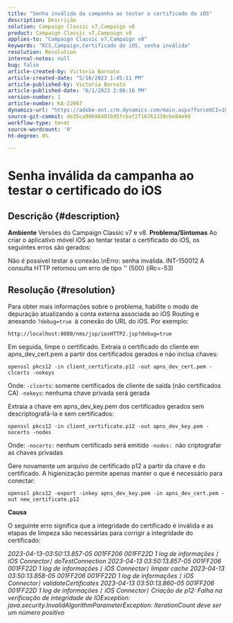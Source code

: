 ```yaml
---
title: "Senha inválida da campanha ao testar o certificado da iOS"
description: Descrição
solution: Campaign Classic v7,Campaign v8
product: Campaign Classic v7,Campaign v8
applies-to: "Campaign Classic v7,Campaign v8"
keywords: "KCS,Campaign,Certificado do iOS, senha inválida"
resolution: Resolution
internal-notes: null
bug: false
article-created-by: Victoria Barnato
article-created-date: "5/16/2023 1:45:11 PM"
article-published-by: Victoria Barnato
article-published-date: "6/1/2023 2:06:16 PM"
version-number: 1
article-number: KA-22067
dynamics-url: "https://adobe-ent.crm.dynamics.com/main.aspx?forceUCI=1&pagetype=entityrecord&etn=knowledgearticle&id=39e752de-eff3-ed11-8848-6045bd006ce9"
source-git-commit: de35ca90698401b95fcbaf2f16761339cbe84e99
workflow-type: tm+mt
source-wordcount: '0'
ht-degree: 0%

---
```


# Senha inválida da campanha ao testar o certificado do iOS

## Descrição {#description}

<b>Ambiente</b>
Versões do Campaign Classic v7 e v8.
<b>Problema/Sintomas</b>
Ao criar o aplicativo móvel iOS ao tentar testar o certificado do iOS, os seguintes erros são gerados:

Não é possível testar a conexão.\nErro: senha inválida. INT-150012 A consulta HTTP retornou um erro de tipo &#39;&#39; (500) (iRc=-53)


## Resolução {#resolution}


Para obter mais informações sobre o problema, habilite o modo de depuração atualizando a conta externa associada ao iOS Routing e anexando `?debug=true `à conexão do URL do iOS. Por exemplo:

`http://localhost:8080/nms/jsp/iosHTTP2.jsp?debug=true`

Em seguida, limpe o certificado. Extraia o certificado do cliente em apns_dev_cert.pem a partir dos certificados gerados e não inclua chaves:

`openssl pkcs12 -in client_certificate.p12 -out apns_dev_cert.pem -clcerts -nokeys`

Onde:
`-clcerts`: somente certificados de cliente de saída (não certificados CA)
`-nokeys`: nenhuma chave privada será gerada

Extraia a chave em apns_dev_key.pem dos certificados gerados sem descriptografá-la e sem certificados:

`openssl pkcs12 -in client_certificate.p12 -out apns_dev_key.pem -nocerts -nodes`

Onde:
`-nocerts:` nenhum certificado será emitido
`-nodes: `não criptografar as chaves privadas

Gere novamente um arquivo de certificado p12 a partir da chave e do certificado. A higienização permite apenas manter o que é necessário para conectar: 

`openssl pkcs12 -export -inkey apns_dev_key.pem -in apns_dev_cert.pem -out new_certificate.p12`

<b>Causa</b>

O seguinte erro significa que a integridade do certificado é inválida e as etapas de limpeza são necessárias para corrigir a integridade do certificado:

*2023-04-13-03:50:13.857-05 001FF206 001FF22D 1 log de informações `[` iOS Connector`]`  doTestConnection 2023-04-13 03:50:13.857-05 001FF206 001FF22D 1 log de informações `[` iOS Connector`]`  limpar cache 2023-04-13 03:50:13.858-05 001FF206 001FF22D 1 log de informações `[` iOS Connector`]`  validateCertificates 2023-04-13 03:50:13.860-05 001FF206 001FF22D 1 log de informações `[` iOS Connector`]`  Criação de p12: Falha na verificação de integridade de IOException: java.security.InvalidAlgorithmParameterException: IterationCount deve ser um número positivo*
